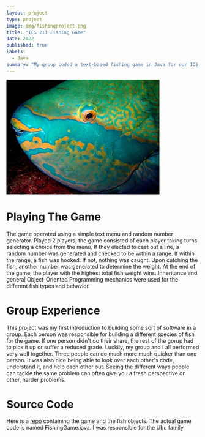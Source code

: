 ```yaml
---
layout: project
type: project
image: img/fishingproject.png
title: "ICS 211 Fishing Game"
date: 2022
published: true
labels:
  - Java
summary: "My group coded a text-based fishing game in Java for our ICS 211 final project."
---
```

![A close-up of an Uhu.](img/Parrotfish.jpg)

# Playing The Game
The game operated using a simple text menu and random number generator. Played 2 players, the game consisted of each player taking turns selecting a choice from the menu. If they elected to cast out a line, a random number was generated and checked to be within a range. If within the range, a fish was hooked. If not, nothing was caught. Upon catching the fish, another number was generated to determine the weight. At the end of the game, the player with the highest total fish weight wins. Inheritance and general Object-Oriented Programming mechanics were used for the different fish types and behavior. 

# Group Experience 
This project was my first introduction to building some sort of software in a group. Each person was responsible for building a different species of fish for the game. If one person didn't do their share, the rest of the gorup had to pick it up or suffer a reduced grade. Luckily, my group and I all performed very well together. Three people can do much more much quicker than one person. It was also nice being able to look over each other's code, understand it, and help each other out. Seeing the different ways people can tackle the same problem can often give you a fresh perspective on other, harder problems. 

# Source Code
Here is a [repo](https://github.com/jesse39972/fishinggamesource) containing the game and the fish objects. The actual game code is named FishingGame.java. I was responsible for the Uhu family. 

